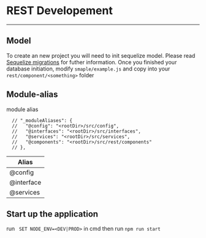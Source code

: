 # REST Developement

___

## Model
To create an new project you will need to init sequelize model. Please  read [Sequelize migrations](https://sequelize.org/v5/manual/migrations.html "Sequelize migrations") for futher information. Once you finished your database initiation,  modify  ```smaple/example.js```  and copy into your ```rest/component/<something>``` folder 
  

## Module-alias

module alias 

```
  // "_moduleAliases": {
  //   "@config": "<rootDir>/src/config",
  //   "@interfaces": "<rootDir>/src/interfaces",
  //   "@services": "<rootDir>/src/services",
  //   "@components": "<rootDir>/src/rest/components"
  // },
  ```
| Alias     |
|-----------|
| @config   |
| @interface|
| @services |

## Start up the application

run ``` SET NODE_ENV=<DEV|PROD>``` in cmd then run ``` npm run start ```

